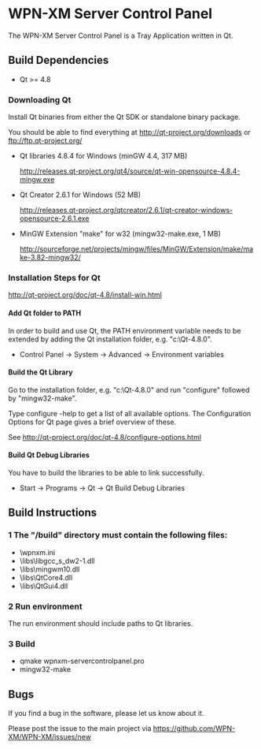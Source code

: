 WPN-XM Server Control Panel
===========================

The WPN-XM Server Control Panel is a Tray Application written in Qt.

## Build Dependencies

* Qt >= 4.8

### Downloading Qt

Install Qt binaries from either the Qt SDK or standalone binary package.

You should be able to find everything at http://qt-project.org/downloads or ftp://ftp.qt-project.org/

* Qt libraries 4.8.4 for Windows (minGW 4.4, 317 MB)

  http://releases.qt-project.org/qt4/source/qt-win-opensource-4.8.4-mingw.exe

* Qt Creator 2.6.1 for Windows (52 MB)

  http://releases.qt-project.org/qtcreator/2.6.1/qt-creator-windows-opensource-2.6.1.exe

* MinGW Extension "make" for w32 (mingw32-make.exe, 1 MB)

  http://sourceforge.net/projects/mingw/files/MinGW/Extension/make/make-3.82-mingw32/

### Installation Steps for Qt

http://qt-project.org/doc/qt-4.8/install-win.html

#### Add Qt folder to PATH

In order to build and use Qt, the PATH environment variable needs to be extended
by adding the Qt installation folder, e.g. "c:\Qt-4.8.0".

* Control Panel -> System -> Advanced -> Environment variables

#### Build the Qt Library

Go to the installation folder, e.g. "c:\Qt-4.8.0" and run "configure" followed by "mingw32-make".

Type configure -help to get a list of all available options.
The Configuration Options for Qt page gives a brief overview of these.

See http://qt-project.org/doc/qt-4.8/configure-options.html

#### Build Qt Debug Libraries

You have to build the libraries to be able to link successfully.

* Start -> Programs -> Qt -> Qt Build Debug Libraries

## Build Instructions

### 1 The "/build" directory must contain the following files:

* \wpnxm.ini
* \libs\libgcc_s_dw2-1.dll
* \libs\mingwm10.dll
* \libs\QtCore4.dll
* \libs\QtGui4.dll

### 2 Run environment

The run environment should include paths to Qt libraries.

### 3 Build

* qmake wpnxm-servercontrolpanel.pro
* mingw32-make

## Bugs

If you find a bug in the software, please let us know about it.

Please post the issue to the main project via https://github.com/WPN-XM/WPN-XM/issues/new
